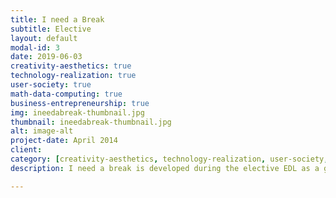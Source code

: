 ```yaml
---
title: I need a Break
subtitle: Elective
layout: default
modal-id: 3
date: 2019-06-03
creativity-aesthetics: true
technology-realization: true
user-society: true
math-data-computing: true
business-entrepreneurship: true
img: ineedabreak-thumbnail.jpg
thumbnail: ineedabreak-thumbnail.jpg
alt: image-alt
project-date: April 2014
client:
category: [creativity-aesthetics, technology-realization, user-society, math-data-computing, business-entrepreneurship]
description: I need a break is developed during the elective EDL as a group assignment. Lorem ipsum dolor sit amet, usu cu alterum nominavi lobortis. At duo novum diceret. Tantas apeirian vix et, usu sanctus postulant inciderint ut, populo diceret necessitatibus in vim. Cu eum dicam feugiat noluisse.

---
```

